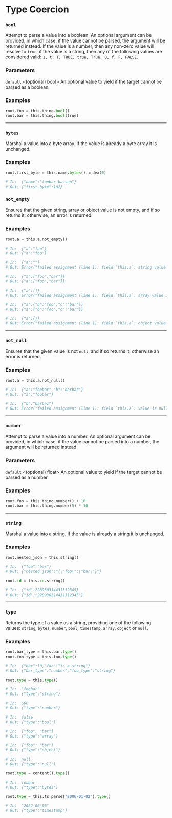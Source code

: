 # Type Coercion

### `bool`

Attempt to parse a value into a boolean. An optional argument can be provided, in which case, if the value cannot be parsed, the argument will be returned instead. If the value is a number, then any non-zero value will resolve to `true`, if the value is a string, then any of the following values are considered valid: `1, t, T, TRUE, true, True, 0, f, F, FALSE`.

### Parameters

`default` <(optional) bool> An optional value to yield if the target cannot be parsed as a boolean.

### Examples

```python
root.foo = this.thing.bool()
root.bar = this.thing.bool(true)
```

---

### `bytes`

Marshal a value into a byte array. If the value is already a byte array it is unchanged.

### Examples

```python
root.first_byte = this.name.bytes().index(0)

# In:  {"name":"foobar bazson"}
# Out: {"first_byte":102}
```

### `not_empty`

Ensures that the given string, array or object value is not empty, and if so returns it; otherwise, an error is returned.

### Examples

```python
root.a = this.a.not_empty()

# In:  {"a":"foo"}
# Out: {"a":"foo"}

# In:  {"a":""}
# Out: Error("failed assignment (line 1): field `this.a`: string value is empty")

# In:  {"a":["foo","bar"]}
# Out: {"a":["foo","bar"]}

# In:  {"a":[]}
# Out: Error("failed assignment (line 1): field `this.a`: array value is empty")

# In:  {"a":{"b":"foo","c":"bar"}}
# Out: {"a":{"b":"foo","c":"bar"}}

# In:  {"a":{}}
# Out: Error("failed assignment (line 1): field `this.a`: object value is empty")
```

---

### `not_null`

Ensures that the given value is not `null`, and if so returns it, otherwise an error is returned.

### Examples

```python
root.a = this.a.not_null()

# In:  {"a":"foobar","b":"barbaz"}
# Out: {"a":"foobar"}

# In:  {"b":"barbaz"}
# Out: Error("failed assignment (line 1): field `this.a`: value is null")
```

---

### `number`

Attempt to parse a value into a number. An optional argument can be provided, in which case, if the value cannot be parsed into a number, the argument will be returned instead.

### Parameters

`default` <(optional) float> An optional value to yield if the target cannot be parsed as a number.

### Examples

```python
root.foo = this.thing.number() + 10
root.bar = this.thing.number(5) * 10
```

---

### `string`

Marshal a value into a string. If the value is already a string it is unchanged.

### Examples

```python
root.nested_json = this.string()

# In:  {"foo":"bar"}
# Out: {"nested_json":"{\"foo\":\"bar\"}"}
```

```python
root.id = this.id.string()

# In:  {"id":228930314431312345}
# Out: {"id":"228930314431312345"}
```

---

### `type`

Returns the type of a value as a string, providing one of the following values: `string`, `bytes`, `number`, `bool`, `timestamp`, `array`, `object` or `null`.

### Examples

```python
root.bar_type = this.bar.type()
root.foo_type = this.foo.type()

# In:  {"bar":10,"foo":"is a string"}
# Out: {"bar_type":"number","foo_type":"string"}
```

```python
root.type = this.type()

# In:  "foobar"
# Out: {"type":"string"}

# In:  666
# Out: {"type":"number"}

# In:  false
# Out: {"type":"bool"}

# In:  ["foo", "bar"]
# Out: {"type":"array"}

# In:  {"foo": "bar"}
# Out: {"type":"object"}

# In:  null
# Out: {"type":"null"}
```

```python
root.type = content().type()

# In:  foobar
# Out: {"type":"bytes"}
```

```python
root.type = this.ts_parse("2006-01-02").type()

# In:  "2022-06-06"
# Out: {"type":"timestamp"}
```